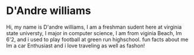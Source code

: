 # D'Andre williams
Hi, my name is D'andre williams, I am a freshman sudent here at virginia state universty,
I major in computer science, 
I am from viginia Beach,
Im 6'2, 
and i used to play football at green run highschool. 
fun facts about me Im a car Enthusiast and i love traveling as well as fashon!
